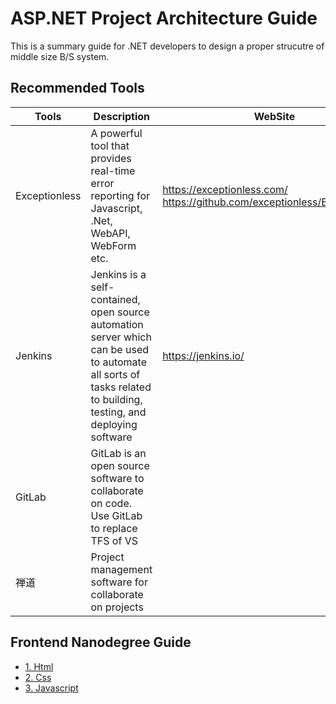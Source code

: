 # ASP.NET Project Architecture Guide

This is a summary guide for .NET developers to design a proper strucutre of middle size B/S system.

## Recommended Tools 
Tools | Description | WebSite
------|-------------|--------
Exceptionless | A powerful tool that provides real-time error reporting for Javascript, .Net, WebAPI, WebForm etc. | https://exceptionless.com/ https://github.com/exceptionless/Exceptionless
Jenkins | Jenkins is a self-contained, open source automation server which can be used to automate all sorts of tasks related to building, testing, and deploying software| https://jenkins.io/
GitLab | GitLab is an open source software to collaborate on code. Use GitLab to replace TFS of VS |
禅道 | Project management software for collaborate on projects |

## Frontend Nanodegree Guide
- [1. Html][ref01]
- [2. Css][ref02]
- [3. Javascript][ref03]


[ref01]: https://github.com/kenj3/NET-Project-Architecture/blob/master/Frontend-Guide-HTML.md  "Frontend Guide Html"
[ref02]: https://github.com/kenj3/NET-Project-Architecture/blob/master/Frontend-Guide-CSS.md  "Frontend-Guide Css"
[ref03]: https://github.com/kenj3/NET-Project-Architecture/blob/master/Frontend-Guide-Javascript.md  "Frontend-Guide Javascript"
